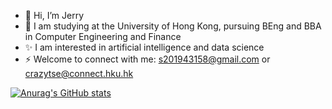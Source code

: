 - 👋 Hi, I’m Jerry
- 👀 I am studying at the University of Hong Kong, pursuing BEng and BBA in Computer Engineering and Finance
- ✨ I am interested in artificial intelligence and data science
- ⚡ Welcome to connect with me: s201943158@gmail.com or crazytse@connect.hku.hk


[![Anurag's GitHub stats](https://github-readme-stats.vercel.app/api?username=JerryTseee&count_private=true&show_icons=true&theme=radical)](https://github.com/anuraghazra/github-readme-stats)
